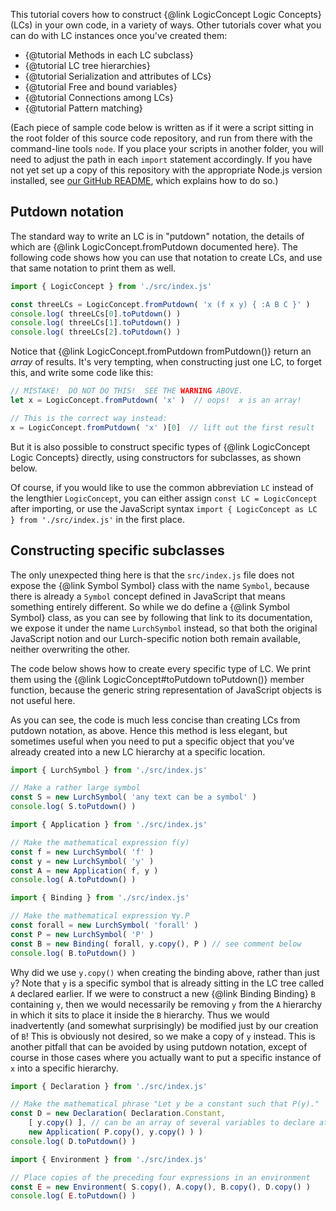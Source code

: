 
This tutorial covers how to construct {@link LogicConcept Logic Concepts}
(LCs) in your own code, in a variety of ways.  Other tutorials cover what you
can do with LC instances once you've created them:

 * {@tutorial Methods in each LC subclass}
 * {@tutorial LC tree hierarchies}
 * {@tutorial Serialization and attributes of LCs}
 * {@tutorial Free and bound variables}
 * {@tutorial Connections among LCs}
 * {@tutorial Pattern matching}

(Each piece of sample code below is written as if it were a script sitting in
the root folder of this source code repository, and run from there with the
command-line tools `node`.  If you place your scripts in another folder, you
will need to adjust the path in each `import` statement accordingly.  If you
have not yet set up a copy of this repository with the appropriate Node.js
version installed, see [our GitHub README](https://github.com/lurchmath/lde),
which explains how to do so.)

## Putdown notation

The standard way to write an LC is in "putdown" notation, the details of which
are {@link LogicConcept.fromPutdown documented here}.  The following code
shows how you can use that notation to create LCs, and use that same notation
to print them as well.

```js
import { LogicConcept } from './src/index.js'

const threeLCs = LogicConcept.fromPutdown( 'x (f x y) { :A B C }' )
console.log( threeLCs[0].toPutdown() )
console.log( threeLCs[1].toPutdown() )
console.log( threeLCs[2].toPutdown() )
```

Notice that {@link LogicConcept.fromPutdown fromPutdown()} return an *array*
of results.  It's very tempting, when constructing just one LC, to forget
this, and write some code like this:

```js
// MISTAKE!  DO NOT DO THIS!  SEE THE WARNING ABOVE.
let x = LogicConcept.fromPutdown( 'x' )  // oops!  x is an array!

// This is the correct way instead:
x = LogicConcept.fromPutdown( 'x' )[0]  // lift out the first result
```

But it is also possible to construct specific types of {@link LogicConcept
Logic Concepts} directly, using constructors for subclasses, as shown below.

Of course, if you would like to use the common abbreviation `LC` instead of
the lengthier `LogicConcept`, you can either assign `const LC = LogicConcept`
after importing, or use the JavaScript syntax
`import { LogicConcept as LC } from './src/index.js'` in the first place.

## Constructing specific subclasses

The only unexpected thing here is that the `src/index.js` file does not expose
the {@link Symbol Symbol} class with the name `Symbol`, because there is
already a `Symbol` concept defined in JavaScript that means something entirely
different.  So while we do define a {@link Symbol Symbol} class, as you can
see by following that link to its documentation, we expose it under the name
`LurchSymbol` instead, so that both the original JavaScript notion and our
Lurch-specific notion both remain available, neither overwriting the other.

The code below shows how to create every specific type of LC.  We print them
using the {@link LogicConcept#toPutdown toPutdown()} member function, because
the generic string representation of JavaScript objects is not useful here.

As you can see, the code is much less concise than creating LCs from putdown
notation, as above.  Hence this method is less elegant, but sometimes useful
when you need to put a specific object that you've already created into a new
LC hierarchy at a specific location.

```js
import { LurchSymbol } from './src/index.js'

// Make a rather large symbol
const S = new LurchSymbol( 'any text can be a symbol' )
console.log( S.toPutdown() )
```

```js
import { Application } from './src/index.js'

// Make the mathematical expression f(y)
const f = new LurchSymbol( 'f' )
const y = new LurchSymbol( 'y' )
const A = new Application( f, y )
console.log( A.toPutdown() )
```

```js
import { Binding } from './src/index.js'

// Make the mathematical expression ∀y.P
const forall = new LurchSymbol( 'forall' )
const P = new LurchSymbol( 'P' )
const B = new Binding( forall, y.copy(), P ) // see comment below
console.log( B.toPutdown() )
```

Why did we use `y.copy()` when creating the binding above, rather than just
`y`?  Note that `y` is a specific symbol that is already sitting in the LC
tree called `A` declared earlier.  If we were to construct a new
{@link Binding Binding} `B` containing `y`, then we would necessarily be
removing `y` from the `A` hierarchy in which it sits to place it inside the
`B` hierarchy.  Thus we would inadvertently (and somewhat surprisingly) be
modified just by our creation of `B`!  This is obviously not desired, so we
make a copy of `y` instead.  This is another pitfall that can be avoided by
using putdown notation, except of course in those cases where you actually
want to put a specific instance of `x` into a specific hierarchy.

```js
import { Declaration } from './src/index.js'

// Make the mathematical phrase "Let y be a constant such that P(y)."
const D = new Declaration( Declaration.Constant,
    [ y.copy() ], // can be an array of several variables to declare at once
    new Application( P.copy(), y.copy() ) )
console.log( D.toPutdown() )
```

```js
import { Environment } from './src/index.js'

// Place copies of the preceding four expressions in an environment
const E = new Environment( S.copy(), A.copy(), B.copy(), D.copy() )
console.log( E.toPutdown() )
```
